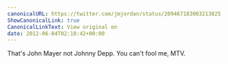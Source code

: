 ```yaml
---
canonicalURL: https://twitter.com/jmjordan/status/209467183003213825
ShowCanonicalLink: true
CanonicalLinkText: View original on
date: 2012-06-04T02:10:42+00:00
---
```

That's John Mayer not Johnny Depp. You can't fool me, MTV.